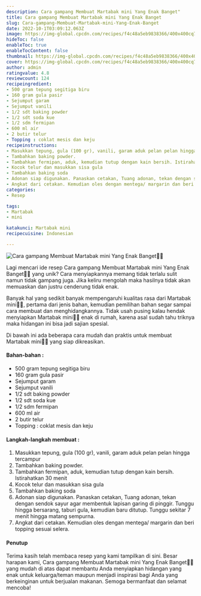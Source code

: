 ```yaml
---
description: Cara gampang Membuat Martabak mini Yang Enak Banget"
title: Cara gampang Membuat Martabak mini Yang Enak Banget
slug: Cara-gampang-Membuat-Martabak-mini-Yang-Enak-Banget
date: 2022-10-1T03:09:12.063Z
image: https://img-global.cpcdn.com/recipes/f4c48a5eb9838366/400x400cq70/photo.jpg
hideToc: false
enableToc: true
enableTocContent: false
thumbnail: https://img-global.cpcdn.com/recipes/f4c48a5eb9838366/400x400cq70/photo.jpg
cover: https://img-global.cpcdn.com/recipes/f4c48a5eb9838366/400x400cq70/photo.jpg
author: admin
ratingvalue: 4.8
reviewcount: 124
recipeingredient:
- 500 gram tepung segitiga biru
- 160 gram gula pasir
- Sejumput garam
- Sejumput vanili
- 1/2 sdt baking powder
- 1/2 sdt soda kue
- 1/2 sdm fermipan
- 600 ml air
- 2 butir telur
- Topping : coklat mesis dan keju
recipeinstructions:
- Masukkan tepung, gula (100 gr), vanili, garam aduk pelan pelan hingga tercampur
- Tambahkan baking powder.
- Tambahkan fermipan, aduk, kemudian tutup dengan kain bersih. Istirahatkan 30 menit
- Kocok telur dan masukkan sisa gula
- Tambahkan baking soda
- Adonan siap digunakan. Panaskan cetakan, Tuang adonan, tekan dengan sendok sayur agar membentuk lapisan garing di pinggir. Tunggu hingga bersarang, taburi gula, kemudian baru ditutup. Tunggu sekitar 7 menit hingga matang sempurna.
- Angkat dari cetakan. Kemudian oles dengan mentega/ margarin dan beri topping sesuai selera.
categories:
- Resep

tags:
- Martabak
- mini

katakunci: Martabak mini
recipecuisine: Indonesian

---
```


![Cara gampang Membuat Martabak mini Yang Enak Banget👩‍🍳](https://img-global.cpcdn.com/recipes/f4c48a5eb9838366/400x400cq70/photo.jpg)

Lagi mencari ide resep Cara gampang Membuat Martabak mini Yang Enak Banget👩‍🍳 yang unik? Cara menyiapkannya memang tidak terlalu sulit namun tidak gampang juga. Jika keliru mengolah maka hasilnya tidak akan memuaskan dan justru cenderung tidak enak.

Banyak hal yang sedikit banyak mempengaruhi kualitas rasa dari Martabak mini👩‍🍳, pertama dari jenis bahan, kemudian pemilihan bahan segar sampai cara membuat dan menghidangkannya. Tidak usah pusing kalau hendak menyiapkan Martabak mini👩‍🍳 enak di rumah, karena asal sudah tahu triknya maka hidangan ini bisa jadi sajian spesial.

Di bawah ini ada beberapa cara mudah dan praktis untuk membuat Martabak mini👩‍🍳 yang siap dikreasikan.

<!--inarticleads1-->

#### Bahan-bahan :

- 500 gram tepung segitiga biru
- 160 gram gula pasir
- Sejumput garam
- Sejumput vanili
- 1/2 sdt baking powder
- 1/2 sdt soda kue
- 1/2 sdm fermipan
- 600 ml air
- 2 butir telur
- Topping : coklat mesis dan keju

<!--inarticleads2-->

#### Langkah-langkah membuat :

1. Masukkan tepung, gula (100 gr), vanili, garam aduk pelan pelan hingga tercampur
1. Tambahkan baking powder.
1. Tambahkan fermipan, aduk, kemudian tutup dengan kain bersih. Istirahatkan 30 menit
1. Kocok telur dan masukkan sisa gula
1. Tambahkan baking soda
1. Adonan siap digunakan. Panaskan cetakan, Tuang adonan, tekan dengan sendok sayur agar membentuk lapisan garing di pinggir. Tunggu hingga bersarang, taburi gula, kemudian baru ditutup. Tunggu sekitar 7 menit hingga matang sempurna.
1. Angkat dari cetakan. Kemudian oles dengan mentega/ margarin dan beri topping sesuai selera.

#### Penutup

Terima kasih telah membaca resep yang kami tampilkan di sini. Besar harapan kami, Cara gampang Membuat Martabak mini Yang Enak Banget👩‍🍳 yang mudah di atas dapat membantu Anda menyiapkan hidangan yang enak untuk keluarga/teman maupun menjadi inspirasi bagi Anda yang berkeinginan untuk berjualan makanan. Semoga bermanfaat dan selamat mencoba!